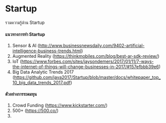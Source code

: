 # Startup
รวมความรู้ด้าน Startup

#### แนวทางการทำ Startup
1. Sensor & AI (http://www.businessnewsdaily.com/9402-artificial-intelligence-business-trends.html)
1. Augmented Reality (https://thinkmobiles.com/blog/best-ar-sdk-review/)
1. IoT (https://www.forbes.com/sites/jaysondemers/2017/01/11/7-ways-the-internet-of-things-will-change-businesses-in-2017/#157efbbb39e6)
1. Big Data Analytic Trends 2017 (https://github.com/java2017/Startup/blob/master/docs/whitepaper_top_10_big_data_trends_2017.pdf)

#### ตัวอย่างการระดมทุน
1. Crowd Funding (https://www.kickstarter.com/)
1. 500+ (https://500.co/)
1. 
